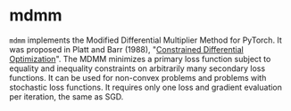 # mdmm

`mdmm` implements the Modified Differential Multiplier Method for PyTorch. It was proposed in Platt and Barr (1988), "[Constrained Differential Optimization](https://papers.nips.cc/paper/1987/file/a87ff679a2f3e71d9181a67b7542122c-Paper.pdf)". The MDMM minimizes a primary loss function subject to equality and inequality constraints on arbitrarily many secondary loss functions. It can be used for non-convex problems and problems with stochastic loss functions. It requires only one loss and gradient evaluation per iteration, the same as SGD.
